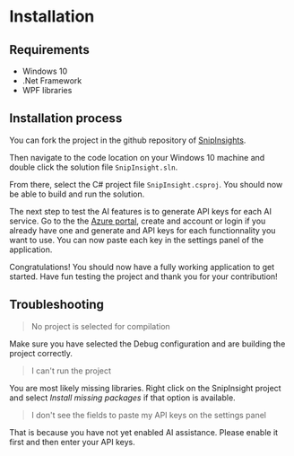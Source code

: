 # Installation

## Requirements

* Windows 10
* .Net Framework
* WPF libraries

## Installation process

You can fork the project in the github repository of [SnipInsights](https://github.com/Microsoft/Snip-Insights).

Then navigate to the code location on your Windows 10 machine and double click the solution file `SnipInsight.sln`.

From there, select the C# project file `SnipInsight.csproj`. You should now be able to build and run the solution. 

The next step to test the AI features is to generate API keys for each AI service. Go to the the [Azure portal](https://ms.portal.azure.com/), create and account or login if you already have one and generate and API keys for each functionnality you want to use. You can now paste each key in the settings panel of the application.

Congratulations! You should now have a fully working application to get started. Have fun testing the project and thank you for your contribution! 

## Troubleshooting

> No project is selected for compilation

Make sure you have selected the Debug configuration and are building the project correctly.

> I can't run the project

You are most likely missing libraries. Right click on the SnipInsight project and select *Install missing packages* if that option is available.

> I don't see the fields to paste my API keys on the settings panel

That is because you have not yet enabled AI assistance. Please enable it first and then enter your API keys.
